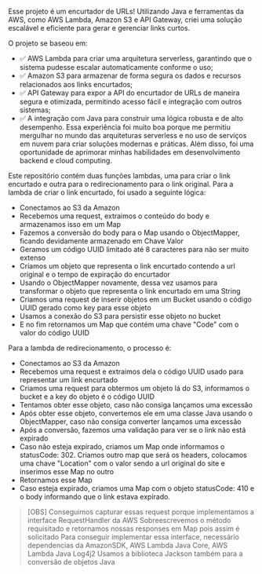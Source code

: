 Esse projeto é um encurtador de URLs! Utilizando Java e ferramentas da AWS, como AWS Lambda, Amazon S3 e API Gateway, criei uma solução escalável e eficiente para gerar e gerenciar links curtos.

O projeto se baseou em: 
- ✅ AWS Lambda para criar uma arquitetura serverless, garantindo que o sistema pudesse escalar automaticamente conforme o uso;
- ✅ Amazon S3 para armazenar de forma segura os dados e recursos relacionados aos links encurtados;
- ✅ API Gateway para expor a API do encurtador de URLs de maneira segura e otimizada, permitindo acesso fácil e integração com outros sistemas;
- ✅ A integração com Java para construir uma lógica robusta e de alto desempenho.
Essa experiência foi muito boa porque me permitiu mergulhar no mundo das arquiteturas serverless e no uso de serviços em nuvem para criar soluções modernas e práticas.
Além disso, foi uma oportunidade de aprimorar minhas habilidades em desenvolvimento backend e cloud computing.

Este repositório contém duas funções lambdas, uma para criar o link encurtado e outra para o redirecionamento para o link original.
Para a lambda de criar o link encurtado, foi usado a seguinte lógica:
- Conectamos ao S3 da Amazon
- Recebemos uma request, extraimos o conteúdo do body e armazenamos isso em um Map
- Fazemos a conversão do body para o Map usando o ObjectMapper, ficando devidamente armazenado em Chave Valor
- Geramos um código UUID limitado até 8 caracteres para não ser muito extenso
- Criamos um objeto que representa o link encurtado contendo a url original e o tempo de expiração do encurtador
- Usando o ObjectMapper novamente, dessa vez usamos para transformar o objeto que representa o link encurtado em uma String
- Criamos uma request de inserir objetos em um Bucket usando o código UUID gerado como key para esse objeto
- Usamos a conexão do S3 para persistir esse objeto no bucket
- E no fim retornamos um Map que contém uma chave "Code" com o valor do código UUID

Para a lambda de redirecionamento, o processo é:
- Conectamos ao S3 da Amazon
- Recebemos uma request e extraimos dela o código UUID usado para representar um link encurtado
- Criamos uma request para obtermos um objeto lá do S3, informamos o bucket e a key do objeto é o código UUID
- Tentamos obter esse objeto, caso não consiga lançamos uma excessão
- Após obter esse objeto, convertemos ele em uma classe Java usando o ObjectMapper, caso não consiga converter lançamos uma excessão
- Após a conversão, fazemos uma validação para ver se o link não está expirado
- Caso não esteja expirado, criamos um Map onde informamos o statusCode: 302. Criamos outro map que será os headers, colocamos uma chave "Location" com o valor sendo a url original do site e inserimos esse Map no outro
- Retornamos esse Map
- Caso esteja expirado, criamos uma Map com o objeto statusCode: 410 e o body informando que o link estava expirado.

>[OBS]
>Conseguimos capturar essas request porque implementamos a interface RequestHandler da AWS
>Sobreescrevemos o método requisitado e retornamos nossas responses em Map pois assim é solicitado
>Para conseguir implementar essa interface, necessário dependencias da AmazonSDK, AWS Lambda Java Core, AWS Lambda Java Log4j2
>Usamos a biblioteca Jackson também para a conversão de objetos Java  
